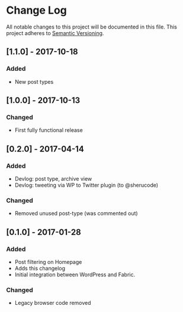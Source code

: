 # Change Log
All notable changes to this project will be documented in this file.
This project adheres to [Semantic Versioning](http://semver.org/).

## [1.1.0] - 2017-10-18

### Added

- New post types

## [1.0.0] - 2017-10-13

### Changed

- First fully functional release

## [0.2.0] - 2017-04-14

### Added

- Devlog: post type, archive view
- Devlog: tweeting via WP to Twitter plugin (to @sherucode)

### Changed

- Removed unused post-type (was commented out)

## [0.1.0] - 2017-01-28

### Added

- Post filtering on Homepage
- Adds this changelog
- Initial integration between WordPress and Fabric.

### Changed

- Legacy browser code removed
